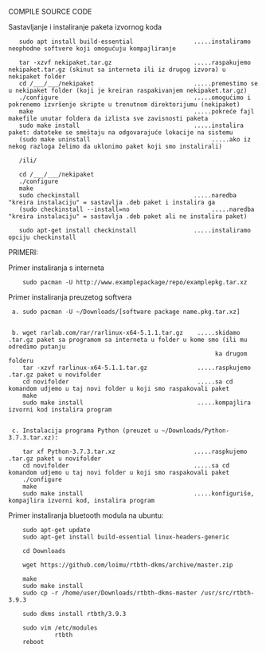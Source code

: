 COMPILE SOURCE CODE

Sastavljanje i instaliranje paketa izvornog koda

       sudo apt install build-essential                 .....instaliramo neophodne softvere koji omogućuju kompajliranje
       
       tar -xzvf nekipaket.tar.gz                       .....raspakujemo nekipaket.tar.gz (skinut sa interneta ili iz drugog izvora) u nekipaket folder
       cd /___/___/nekipaket                            .....premestimo se u nekipaket folder (koji je kreiran raspakivanjem nekipaket.tar.gz)
       ./configure                                      .....omogućimo i pokrenemo izvršenje skripte u trenutnom direktorijumu (nekipaket)
       make                                             .....pokreće fajl makefile unutar foldera da izlista sve zavisnosti paketa
       sudo make install                                .....instalira paket: datoteke se smeštaju na odgovarajuće lokacije na sistemu
       (sudo make uninstall                                  .....ako iz nekog razloga želimo da uklonimo paket koji smo instalirali)
       
       /ili/
       
       cd /___/___/nekipaket 
       ./configure
       make
       sudo checkinstall                                .....naredba "kreira instalaciju" = sastavlja .deb paket i instalira ga 
       (sudo checkinstall --install=no                       .....naredba "kreira instalaciju" = sastavlja .deb paket ali ne instalira paket)
 
       sudo apt-get install checkinstall                .....instaliramo opciju checkinstall
       
       
       
PRIMERI:

Primer instaliranja s interneta                         
 
        sudo pacman -U http://www.examplepackage/repo/examplepkg.tar.xz
        
 
Primer instaliranja preuzetog softvera  

     a. sudo pacman -U ~/Downloads/[software package name.pkg.tar.xz]
        
        
     b. wget rarlab.com/rar/rarlinux-x64-5.1.1.tar.gz    .....skidamo .tar.gz paket sa programom sa interneta u folder u kome smo (ili mu odredimo putanju 
                                                              ka drugom folderu 
        tar -xzvf rarlinux-x64-5.1.1.tar.gz              .....raspkujemo .tar.gz paket u novifolder 
        cd novifolder                                    .....sa cd komandom udjemo u taj novi folder u koji smo raspakovali paket
        make
        sudo make install                                .....kompajlira izvorni kod instalira program
        
        
     c. Instalacija programa Python (preuzet u ~/Downloads/Python-3.7.3.tar.xz):
        
        tar xf Python-3.7.3.tar.xz                      .....raspkujemo .tar.gz paket u novifolder
        cd novifolder                                   .....sa cd komandom udjemo u taj novi folder u koji smo raspakovali paket
        ./configure
        make
        sudo make install                               .....konfiguriše, kompajlira izvorni kod, instalira program
                             
                             
Primer instaliranja bluetooth modula na ubuntu:
       
        sudo apt-get update
        sudo apt-get install build-essential linux-headers-generic
       
        cd Downloads
       
        wget https://github.com/loimu/rtbth-dkms/archive/master.zip
       
        make
        sudo make install
        sudo cp -r /home/user/Downloads/rtbth-dkms-master /usr/src/rtbth-3.9.3
       
        sudo dkms install rtbth/3.9.3
       
        sudo vim /etc/modules
                 rtbth
        reboot